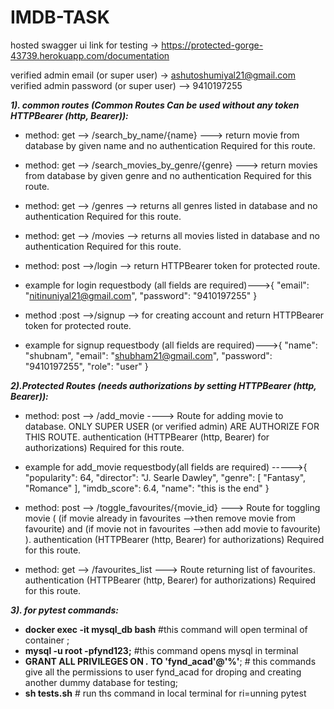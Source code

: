 # IMDB-TASK

hosted swagger ui link for testing -> https://protected-gorge-43739.herokuapp.com/documentation

verified admin email (or super user) -> ashutoshumiyal21@gmail.com
verified admin password (or super user) --> 9410197255


***1). common routes (Common Routes Can be used without any token HTTPBearer (http, Bearer)):***

* method: get --> /search_by_name/{name} ---> return movie from database by given name and no authentication Required for this route.
    
* method:  get --> /search_movies_by_genre/{genre} ---> return movies from database by given genre and no authentication Required for this route.
    
* method:  get --> /genres --> returns all genres listed in database and no authentication Required for this route.
    
* method: get --> /movies --> returns all movies listed in database and no authentication Required for this route.
    
* method: post -->/login --> return HTTPBearer token for protected route. 
* example for login requestbody (all fields are required)--->{
                                                     "email": "nitinuniyal21@gmail.com",
                                                      "password": "9410197255"
                                                      }
                                                      
* method :post -->/signup --> for creating account and return  HTTPBearer token for protected route.
* example for signup requestbody (all fields are required)--->{
                                                    "name": "shubnam",
                                                   "email": "shubham21@gmail.com",
                                                    "password": "9410197255",
                                                    "role": "user"
                                                      }
                   
    

***2).Protected Routes (needs authorizations by setting HTTPBearer (http, Bearer)):***

* method: post --> /add_movie ----> Route for adding movie to database. ONLY SUPER USER (or verified admin) ARE AUTHORIZE FOR THIS ROUTE. authentication (HTTPBearer (http, Bearer) for authorizations) Required for this route.
* example for add_movie requestbody(all fields are required)  ----->{
                                                           "popularity": 64,
                                                           "director": "J. Searle Dawley",
                                                             "genre": [
                                                                         "Fantasy",
                                                                          "Romance"
                                                                       ],
                                                          "imdb_score": 6.4,
                                                          "name": "this is the end"
                                                            }
                                    
    
* method: post --> /toggle_favourites/{movie_id} ---> Route for toggling movie ( (if movie already in favourites -->then remove movie from favourite) and (if movie not in favourites -->then add movie to favourite) ). authentication (HTTPBearer (http, Bearer) for authorizations) Required for this route.
     
* method: get --> /favourites_list ---> Route returning list of favourites. authentication (HTTPBearer (http, Bearer) for authorizations) Required for this route.
    
    
    
    
***3). for pytest commands:***
* **docker exec -it mysql_db bash** #this command will open terminal of container ;
* **mysql -u root -pfynd123;** #this command opens mysql in terminal
* **GRANT ALL PRIVILEGES ON *.* TO 'fynd_acad'@'%'**; # this commands give all the permissions to user fynd_acad for droping and creating another              dummy database for testing;
* **sh tests.sh** # run ths command in local terminal for ri=unning pytest
    
    
    
    
    
 
    
    
    
    
    
    
